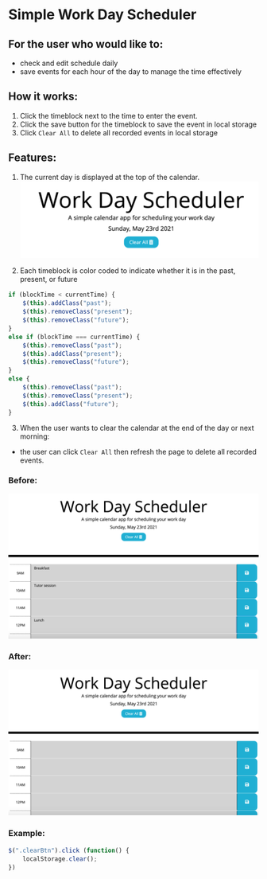 # Simple Work Day Scheduler

## For the user who would like to:
- check and edit schedule daily
- save events for each hour of the day to manage the time effectively

## How it works:
1. Click the timeblock next to the time to enter the event.
2. Click the save button for the timeblock to save the event in local storage
3. Click `Clear All` to delete all recorded events in local storage

## Features:
1. The current day is displayed at the top of the calendar.
![CurrentDayDisplay](./assets/screenshots/currentdaydisplay.png)


2. Each timeblock is color coded to indicate whether it is in the past, present, or future
```javascript
if (blockTime < currentTime) {
    $(this).addClass("past");
    $(this).removeClass("present");
    $(this).removeClass("future");
}
else if (blockTime === currentTime) {
    $(this).removeClass("past");
    $(this).addClass("present");
    $(this).removeClass("future");
}
else {
    $(this).removeClass("past");
    $(this).removeClass("present");
    $(this).addClass("future");
}
```


3. When the user wants to clear the calendar at the end of the day or next morning:
- the user can click `Clear All` then refresh the page to delete all recorded events.

### Before:
![BeforeClear](./assets/screenshots/before-clear.png)

### After:
![AfterClear](./assets/screenshots/after-clear.png)

### Example:
```javascript
$(".clearBtn").click (function() {
    localStorage.clear();
})
```